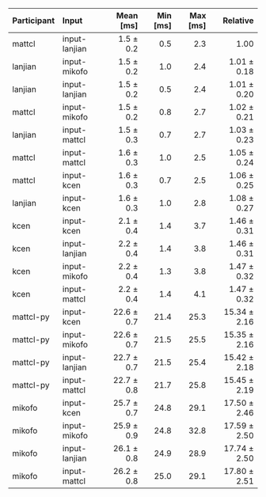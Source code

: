 | Participant | Input | Mean [ms] | Min [ms] | Max [ms] | Relative |
|:---|:---|---:|---:|---:|---:|
| mattcl | input-lanjian | 1.5 ± 0.2 | 0.5 | 2.3 | 1.00 |
| lanjian | input-mikofo | 1.5 ± 0.2 | 1.0 | 2.4 | 1.01 ± 0.18 |
| lanjian | input-lanjian | 1.5 ± 0.2 | 0.5 | 2.4 | 1.01 ± 0.20 |
| mattcl | input-mikofo | 1.5 ± 0.2 | 0.8 | 2.7 | 1.02 ± 0.21 |
| lanjian | input-mattcl | 1.5 ± 0.3 | 0.7 | 2.7 | 1.03 ± 0.23 |
| mattcl | input-mattcl | 1.6 ± 0.3 | 1.0 | 2.5 | 1.05 ± 0.24 |
| mattcl | input-kcen | 1.6 ± 0.3 | 0.7 | 2.5 | 1.06 ± 0.25 |
| lanjian | input-kcen | 1.6 ± 0.3 | 1.0 | 2.8 | 1.08 ± 0.27 |
| kcen | input-kcen | 2.1 ± 0.4 | 1.4 | 3.7 | 1.46 ± 0.31 |
| kcen | input-lanjian | 2.2 ± 0.4 | 1.4 | 3.8 | 1.46 ± 0.31 |
| kcen | input-mikofo | 2.2 ± 0.4 | 1.3 | 3.8 | 1.47 ± 0.32 |
| kcen | input-mattcl | 2.2 ± 0.4 | 1.4 | 4.1 | 1.47 ± 0.32 |
| mattcl-py | input-kcen | 22.6 ± 0.7 | 21.4 | 25.3 | 15.34 ± 2.16 |
| mattcl-py | input-mikofo | 22.6 ± 0.7 | 21.5 | 25.5 | 15.35 ± 2.16 |
| mattcl-py | input-lanjian | 22.7 ± 0.7 | 21.5 | 25.4 | 15.42 ± 2.18 |
| mattcl-py | input-mattcl | 22.7 ± 0.8 | 21.7 | 25.8 | 15.45 ± 2.19 |
| mikofo | input-kcen | 25.7 ± 0.7 | 24.8 | 29.1 | 17.50 ± 2.46 |
| mikofo | input-mikofo | 25.9 ± 0.9 | 24.8 | 32.8 | 17.59 ± 2.50 |
| mikofo | input-lanjian | 26.1 ± 0.8 | 24.9 | 28.9 | 17.74 ± 2.50 |
| mikofo | input-mattcl | 26.2 ± 0.8 | 25.0 | 29.1 | 17.80 ± 2.51 |

